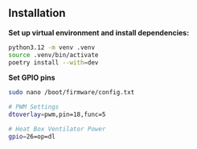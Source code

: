 ## Installation

**Set up virtual environment and install dependencies:**

```bash
python3.12 -m venv .venv
source .venv/bin/activate
poetry install --with=dev
```

**Set GPIO pins**

```bash
sudo nano /boot/firmware/config.txt

# PWM Settings
dtoverlay=pwm,pin=18,func=5

# Heat Box Ventilator Power
gpio=26=op=dl
```
